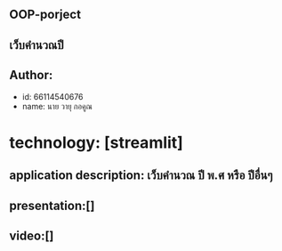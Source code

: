 ## OOP-porject

## เว็บคำนวณปี

## Author:

-   id: 66114540676
-   name: นาย วายุ กอคูณ

# technology: [streamlit]

## application description: เว็บคำนวณ ปี พ.ศ หรือ ปีอื่นๆ

##  presentation:[]
##  video:[]
